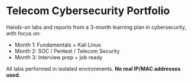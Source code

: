 # Telecom Cybersecurity Portfolio

Hands-on labs and reports from a 3-month learning plan in cybersecurity, with focus on:
- Month 1: Fundamentals + Kali Linux
- Month 2: SOC / Pentest / Telecom Security
- Month 3: Interview prep + job ready

All labs performed in isolated environments. **No real IP/MAC addresses used.**
